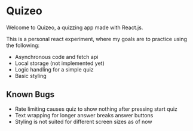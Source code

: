 
# Quizeo

Welcome to Quizeo, a quizzing app made with React.js.

This is a personal react experiment, where my goals are to practice using the following:
- Asynchronous code and fetch api
- Local storage (not implemented yet)
- Logic handling for a simple quiz
- Basic styling

## Known Bugs

- Rate limiting causes quiz to show nothing after pressing start quiz
- Text wrapping for longer answer breaks answer buttons
- Styling is not suited for different screen sizes as of now
